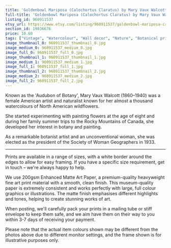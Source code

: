 ```yaml
---
title: 'Goldenbowl Mariposa (Calochortus Claratus) by Mary Vaux Walcott '
full-title: 'Goldenbowl Mariposa (Calochortus Claratus) by Mary Vaux Walcott | Vintage botanical watercolour illustration | Home decor | Giclée print'
listing_id: 960911537
etsy_url: https://www.etsy.com/listing/960911537/goldenbowl-mariposa-calochortus-claratus?utm_source=site&utm_medium=api&utm_campaign=api
section_id: 19036676
price: 10.60
tags: ["Vintage", "Watercolour", "Wall decor", "Nature", "Botanical print", "Plant lovers gift", "Plant illustration", "Cottage decor", "Flower art print", "Cottage", "Mary Vaux Walcott", "Botany poster", "Goldenbowl Mariposa"]
image_thumbnail_0: 960911537_thumbnail_0.jpg
image_medium_0: 960911537_medium_0.jpg
image_full_0: 960911537_full_0.jpg
image_thumbnail_1: 960911537_thumbnail_1.jpg
image_medium_1: 960911537_medium_1.jpg
image_full_1: 960911537_full_1.jpg
image_thumbnail_2: 960911537_thumbnail_2.jpg
image_medium_2: 960911537_medium_2.jpg
image_full_2: 960911537_full_2.jpg
---
```

Known as the &#39;Audubon of Botany&#39;, Mary Vaux Walcott (1860–1940) was a female American artist and naturalist known for her almost a thousand watercolours of North American wildflowers. 

She started experimenting with painting flowers at the age of eight and during her family summer trips to the Rocky Mountains of Canada, she developed her interest in botany and painting.

As a remarkable botanist artist and an unconventional woman, she was elected as the president of the Society of Woman Geographers in 1933.

----

Prints are available in a range of sizes, with a white border around the edges to allow for easy framing. If you have a specific size requirement, get in touch – we&#39;re always happy to help.

We use 200gsm Enhanced Matte Art Paper, a premium-quality heavyweight fine art print material with a smooth, clean finish. This museum-quality paper is extremely consistent and works perfectly with large, full colour graphics or illustrations. The matte finish emphasises different highlights and tones, helping to create stunning works of art.

When posting, we&#39;ll carefully pack your prints in a mailing tube or stiff envelope to keep them safe, and we aim have them on their way to you within 3-7 days of receiving your payment.

Please note that the actual item colours shown may be different from the photos above due to different monitor settings, and the frame shown is for illustrative purposes only.
